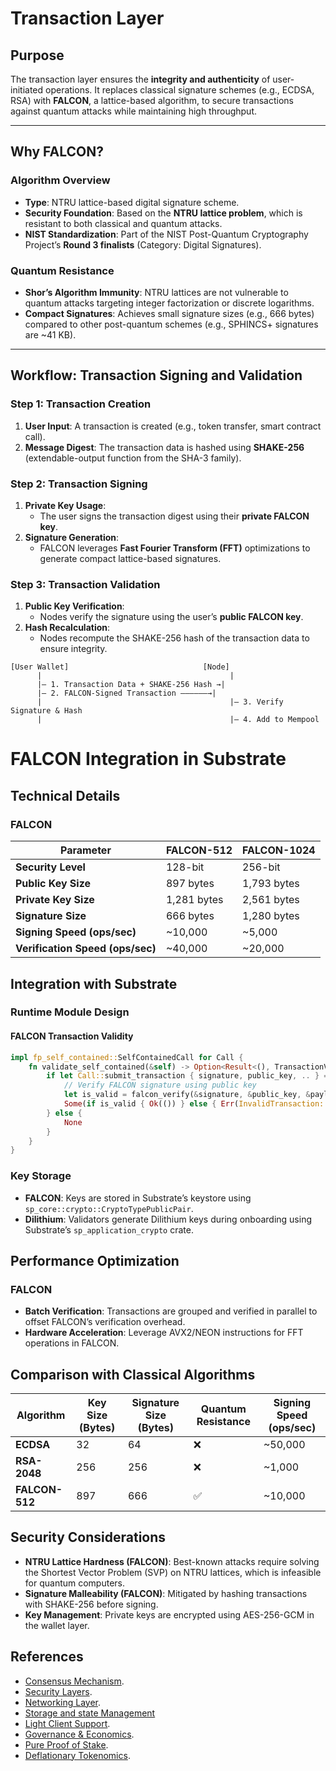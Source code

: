# Transaction Layer

## **Purpose**

The transaction layer ensures the **integrity and authenticity** of user-initiated operations. It replaces classical
signature schemes (e.g., ECDSA, RSA) with **FALCON**, a lattice-based algorithm, to secure transactions against quantum
attacks while maintaining high throughput.

---

## **Why FALCON?**

### **Algorithm Overview**

- **Type**: NTRU lattice-based digital signature scheme.
- **Security Foundation**: Based on the **NTRU lattice problem**, which is resistant to both classical and quantum
  attacks.
- **NIST Standardization**: Part of the NIST Post-Quantum Cryptography Project’s **Round 3 finalists** (Category:
  Digital Signatures).

### **Quantum Resistance**

- **Shor’s Algorithm Immunity**: NTRU lattices are not vulnerable to quantum attacks targeting integer factorization or
  discrete logarithms.
- **Compact Signatures**: Achieves small signature sizes (e.g., 666 bytes) compared to other post-quantum schemes (e.g.,
  SPHINCS+ signatures are ~41 KB).

---

## **Workflow: Transaction Signing and Validation**

### **Step 1: Transaction Creation**

1. **User Input**: A transaction is created (e.g., token transfer, smart contract call).
2. **Message Digest**: The transaction data is hashed using **SHAKE-256** (extendable-output function from the SHA-3
   family).

### **Step 2: Transaction Signing**

1. **Private Key Usage**:
    - The user signs the transaction digest using their **private FALCON key**.
2. **Signature Generation**:
    - FALCON leverages **Fast Fourier Transform (FFT)** optimizations to generate compact lattice-based signatures.

### **Step 3: Transaction Validation**

1. **Public Key Verification**:
    - Nodes verify the signature using the user’s **public FALCON key**.
2. **Hash Recalculation**:
    - Nodes recompute the SHAKE-256 hash of the transaction data to ensure integrity.

```plaintext
[User Wallet]                              [Node]  
      |                                          |  
      |— 1. Transaction Data + SHAKE-256 Hash →|  
      |— 2. FALCON-Signed Transaction ——————→|  
      |                                          |— 3. Verify Signature & Hash  
      |                                          |— 4. Add to Mempool  

```

# FALCON Integration in Substrate

## Technical Details

### FALCON

| Parameter                        | FALCON-512  | FALCON-1024 |
|----------------------------------|-------------|-------------|
| **Security Level**               | 128-bit     | 256-bit     |
| **Public Key Size**              | 897 bytes   | 1,793 bytes |
| **Private Key Size**             | 1,281 bytes | 2,561 bytes |
| **Signature Size**               | 666 bytes   | 1,280 bytes |
| **Signing Speed (ops/sec)**      | ~10,000     | ~5,000      |
| **Verification Speed (ops/sec)** | ~40,000     | ~20,000     |

## Integration with Substrate

### Runtime Module Design

#### FALCON Transaction Validity

```rust
impl fp_self_contained::SelfContainedCall for Call {
    fn validate_self_contained(&self) -> Option<Result<(), TransactionValidityError>> {
        if let Call::submit_transaction { signature, public_key, .. } = self {
            // Verify FALCON signature using public key
            let is_valid = falcon_verify(&signature, &public_key, &payload);
            Some(if is_valid { Ok(()) } else { Err(InvalidTransaction::BadProof.into()) })
        } else {
            None
        }
    }
}
```

### Key Storage

- **FALCON**: Keys are stored in Substrate’s keystore using `sp_core::crypto::CryptoTypePublicPair`.
- **Dilithium**: Validators generate Dilithium keys during onboarding using Substrate’s `sp_application_crypto` crate.

## Performance Optimization

### FALCON

- **Batch Verification**: Transactions are grouped and verified in parallel to offset FALCON’s verification overhead.
- **Hardware Acceleration**: Leverage AVX2/NEON instructions for FFT operations in FALCON.

## Comparison with Classical Algorithms

| Algorithm      | Key Size (Bytes) | Signature Size (Bytes) | Quantum Resistance | Signing Speed (ops/sec) |
|----------------|------------------|------------------------|--------------------|-------------------------|
| **ECDSA**      | 32               | 64                     | ❌                  | ~50,000                 |
| **RSA-2048**   | 256              | 256                    | ❌                  | ~1,000                  |
| **FALCON-512** | 897              | 666                    | ✅                  | ~10,000                 |

## Security Considerations

- **NTRU Lattice Hardness (FALCON)**: Best-known attacks require solving the Shortest Vector Problem (SVP) on NTRU
  lattices, which is infeasible for quantum computers.
- **Signature Malleability (FALCON)**: Mitigated by hashing transactions with SHAKE-256 before signing.
- **Key Management**: Private keys are encrypted using AES-256-GCM in the wallet layer.

## References

- [Consensus Mechanism](https://github.com/GradeLabz/quantum-resistant-blockchain-docs/blob/main/1.0%20Introduction/1.0%20Introduction.md).
- [Security Layers](https://github.com/GradeLabz/quantum-resistant-blockchain-docs/tree/main/3.0%20Security%20Layers).
- [Networking Layer](https://github.com/GradeLabz/quantum-resistant-blockchain-docs/blob/main/3.0%20Security%20Layers/3.2%20networking-layer.md).
- [Storage and state Management](https://github.com/GradeLabz/quantum-resistant-blockchain-docs/blob/main/3.0%20Security%20Layers/3.3%20storage-and-state-management.md)
- [Light Client Support](https://github.com/GradeLabz/quantum-resistant-blockchain-docs/blob/main/4.0%20Supporting%20Features/4.1%20light-client-support.md).
- [Governance & Economics](https://github.com/GradeLabz/quantum-resistant-blockchain-docs/tree/main/5.0%20Governance%20and%20Economics).
- [Pure Proof of Stake](https://github.com/GradeLabz/quantum-resistant-blockchain-docs/blob/main/5.0%20Governance%20and%20Economics/5.2%20pure-proof-of-stake.md).
- [Deflationary Tokenomics](https://github.com/GradeLabz/quantum-resistant-blockchain-docs/blob/main/5.0%20Governance%20and%20Economics/5.3%20deflationary-tokenomics.md).
